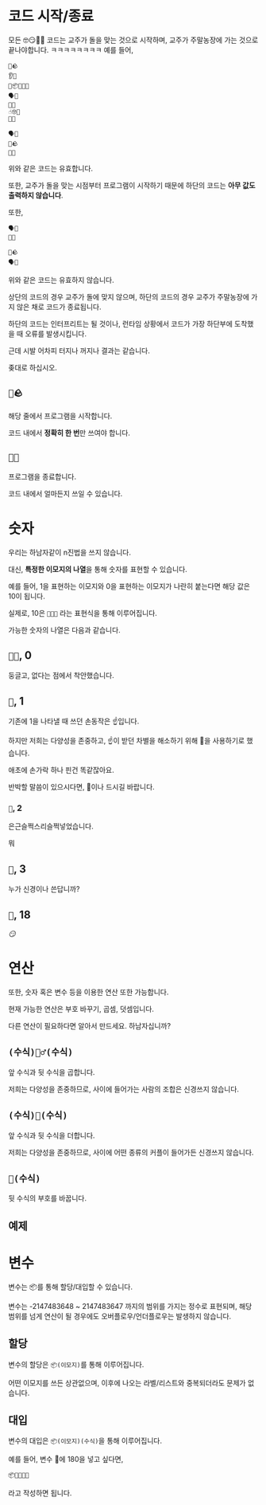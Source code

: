 # 코드 시작/종료

모든 🤓😏👩‍💻 코드는 교주가 돌을 맞는 것으로 시작하며, 교주가 주말농장에 가는 것으로 끝나야합니다.
ㅋㅋㅋㅋㅋㅋㅋㅋ
예를 들어,
```🤓😏👩‍💻
🤕🪨
👂🗿
🤷📦🗿🫵👻
🗣️🖕
🤠🥕
☝️🤓👻
🤠🥕
```

```🤓😏👩‍💻
🗣️🖕
🤕🪨
🤠🥕
```

위와 같은 코드는 유효합니다.

또한, 교주가 돌을 맞는 시점부터 프로그램이 시작하기 때문에 하단의 코드는 **아무 값도 출력하지 않습니다**.

또한,

```🤓😏👩‍💻
🗣️🖕
🤠🥕
```

```🤓😏👩‍💻
🤕🪨
🗣️🖕
```

위와 같은 코드는 유효하지 않습니다.

상단의 코드의 경우 교주가 돌에 맞지 않으며,
하단의 코드의 경우 교주가 주말농장에 가지 않은 채로 코드가 종료됩니다.

하단의 코드는 인터프리트는 될 것이나, 런타임 상황에서 코드가 가장 하단부에 도착했을 때 오류를 발생시킵니다.

근데 시발 어차피 터지나 꺼지나 결과는 같습니다.

좆대로 하십시오.


## `🤕🪨`
해당 줄에서 프로그램을 시작합니다.

코드 내에서 **정확히 한 번**만 쓰여야 합니다.

## `🤠🥕`
프로그램을 종료합니다.

코드 내에서 얼마든지 쓰일 수 있습니다.

# 숫자

우리는 하남자같이 n진법을 쓰지 않습니다.

대신, **특정한 이모지의 나열**을 통해 숫자를 표현할 수 있습니다.

예를 들어, 1을 표현하는 이모지와 0을 표현하는 이모지가 나란히 붙는다면 
해당 값은 10이 됩니다.

실제로, 10은 `🖕👨‍🦲` 라는 표현식을 통해 이루어집니다.

가능한 숫자의 나열은 다음과 같습니다.

## `👨‍🦲`, 0
둥글고, 없다는 점에서 착안했습니다.

## `🖕`, 1
기존에 1을 나타낼 때 쓰던 손동작은 ☝️입니다.

하지만 저희는 다양성을 존중하고, ☝️이 받던 차별을 해소하기 위해 
🖕을 사용하기로 했습니다.

애초에 손가락 하나 핀건 똑같잖아요.

반박할 말씀이 있으시다면, 🖕이나 드시길 바랍니다.

### `🤏`, 2
은근슬쩍스리슬쩍넣었습니다.

뭐

## `🤹`, 3
누가 신경이나 쓴답니까?

## `🔞`, 18
*:smirk:*

# 연산

또한, 숫자 혹은 변수 등을 이용한 연산 또한 가능합니다.

현재 가능한 연산은 부호 바꾸기, 곱셈, 덧셈입니다.

다른 연산이 필요하다면 알아서 만드세요. 하남자십니까?

## `(수식)👯‍♂️(수식)`
앞 수식과 뒷 수식을 곱합니다.

저희는 다양성을 존중하므로, 사이에 들어가는 사람의 조합은 신경쓰지 않습니다.

## `(수식)💑(수식)`
앞 수식과 뒷 수식을 더합니다.

저희는 다양성을 존중하므로, 사이에 어떤 종류의 커플이 들어가든 신경쓰지 않습니다.

## `👼(수식)`
뒷 수식의 부호를 바꿉니다.

## 예제


# 변수

변수는 📦를 통해 할당/대입할 수 있습니다.

변수는 -2147483648 ~ 2147483647 까지의 범위를 가지는 정수로 표현되며, 
해당 범위를 넘게 연산이 될 경우에도 오버플로우/언더플로우는 발생하지 않습니다.

## 할당

변수의 할당은 `📦(이모지)`를 통해 이루어집니다.

어떤 이모지를 쓰든 상관없으며, 이후에 나오는 라벨/리스트와 중복되더라도 문제가 없습니다.

## 대입

변수의 대입은 `📦(이모지)(수식)`을 통해 이루어집니다.

예를 들어, 변수 🗿에 180을 넣고 싶다면,
```🤓😏👩‍💻
📦🗿🔞👨‍🦲
```
라고 작성하면 됩니다.